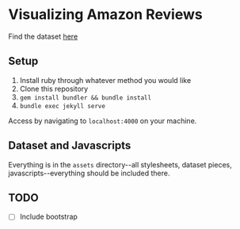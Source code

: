 # Visualizing Amazon Reviews

Find the dataset [here](https://s3.amazonaws.com/amazon-reviews-pds/tsv/index.txt)

## Setup

1. Install ruby through whatever method you would like
2. Clone this repository
3. `gem install bundler && bundle install`
4. `bundle exec jekyll serve`

Access by navigating to `localhost:4000` on your machine.

## Dataset and Javascripts

Everything is in the `assets` directory--all stylesheets, dataset pieces, javascripts--everything should be included there.

## TODO

- [ ] Include bootstrap